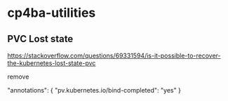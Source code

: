 # cp4ba-utilities


## PVC Lost state

https://stackoverflow.com/questions/69331594/is-it-possible-to-recover-the-kubernetes-lost-state-pvc

remove 

"annotations": {
   "pv.kubernetes.io/bind-completed": "yes"
}


